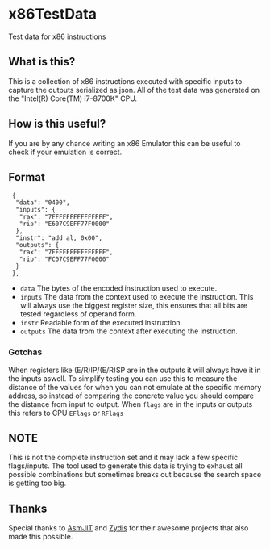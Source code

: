 # x86TestData
Test data for x86 instructions

## What is this?
This is a collection of x86 instructions executed with specific inputs to capture the outputs serialized as json. 
All of the test data was generated on the "Intel(R) Core(TM) i7-8700K" CPU.

## How is this useful?
If you are by any chance writing an x86 Emulator this can be useful to check if your emulation is correct.

## Format
```
 {
  "data": "0400",
  "inputs": {
   "rax": "7FFFFFFFFFFFFFFF",
   "rip": "E607C9EFF77F0000"
  },
  "instr": "add al, 0x00",
  "outputs": {
   "rax": "7FFFFFFFFFFFFFFF",
   "rip": "FC07C9EFF77F0000"
  }
 },
 ```
- ```data``` The bytes of the encoded instruction used to execute.
- ```inputs``` The data from the context used to execute the instruction. This will always use the biggest register size, this ensures that all bits are tested regardless of operand form.
- ```instr``` Readable form of the executed instruction.
- ```outputs``` The data from the context after executing the instruction.
### Gotchas
When registers like (E/R)IP/(E/R)SP are in the outputs it will always have it in the inputs aswell. To simplify testing you can use this to measure the distance of the values for when you can not emulate at the specific memory address, so instead of comparing the concrete value you should compare the distance from input to output.
When ```flags``` are in the inputs or outputs this refers to CPU ```EFlags``` or ```RFlags```

## NOTE
This is not the complete instruction set and it may lack a few specific flags/inputs. The tool used to generate this data is trying
to exhaust all possible combinations but sometimes breaks out because the search space is getting too big.

## Thanks
Special thanks to [AsmJIT](https://github.com/asmjit/asmjit) and [Zydis](https://github.com/zyantific/zydis) for their awesome projects that also made this possible.
